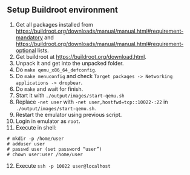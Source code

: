 Setup Buildroot environment
---------------------------

1. Get all packages installed from https://buildroot.org/downloads/manual/manual.html#requirement-mandatory and https://buildroot.org/downloads/manual/manual.html#requirement-optional lists.
2. Get buildroot at https://buildroot.org/download.html.
3. Unpack it and get into the unpacked folder.
4. Do `make qemu_x86_64_defconfig`.
5. Do `make menuconfig` and check `Target packages -> Networking applications -> dropbear`.
6. Do `make` and wait for finish.
7. Start it with `./output/images/start-qemu.sh`
8. Replace `-net user` with `-net user,hostfwd=tcp::10022-:22` in `./output/images/start-qemu.sh`.
9. Restart the emulator using previous script.
10. Login in emulator as `root`.
11. Execute in shell:
```
# mkdir -p /home/user 
# adduser user
# passwd user (set password “user”)
# chown user:user /home/user
```
12. Execute `ssh -p 10022 user@localhost`

